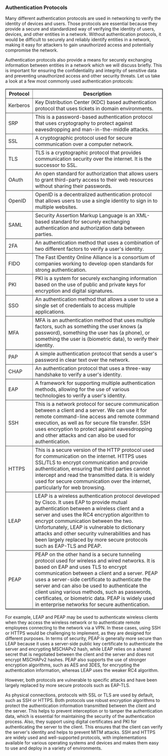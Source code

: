 <h3>Authentication Protocols</h3>

Many different authentication protocols are used in networking to verify the identity of devices and users. Those protocols are essential because they provide a secure and standardized way of verifying the identity of users, devices, and other entities in a network. Without authentication protocols, it would be difficult to securely and reliably identify entities in a network, making it easy for attackers to gain unauthorized access and potentially compromise the network.

Authentication protocols also provide a means for securely exchanging information between entities in a network which we will discuss briefly. This is important for ensuring the confidentiality and integrity of sensitive data and preventing unauthorized access and other security threats. Let us take a look at a few most commonly used authentication protocols:

<table border="1" cellpadding="5" cellspacing="0">
  <thead>
    <tr>
      <th>Protocol</th>
      <th>Description</th>
    </tr>
  </thead>
  <tbody>
    <tr>
      <td>Kerberos</td>
      <td>Key Distribution Center (KDC) based authentication protocol that uses tickets in domain environments.</td>
    </tr>
    <tr>
      <td>SRP</td>
      <td>This is a password-based authentication protocol that uses cryptography to protect against eavesdropping and man-in-the-middle attacks.</td>
    </tr>
    <tr>
      <td>SSL</td>
      <td>A cryptographic protocol used for secure communication over a computer network.</td>
    </tr>
    <tr>
      <td>TLS</td>
      <td>TLS is a cryptographic protocol that provides communication security over the internet. It is the successor to SSL.</td>
    </tr>
    <tr>
      <td>OAuth</td>
      <td>An open standard for authorization that allows users to grant third-party access to their web resources without sharing their passwords.</td>
    </tr>
    <tr>
      <td>OpenID</td>
      <td>OpenID is a decentralized authentication protocol that allows users to use a single identity to sign in to multiple websites.</td>
    </tr>
    <tr>
      <td>SAML</td>
      <td>Security Assertion Markup Language is an XML-based standard for securely exchanging authentication and authorization data between parties.</td>
    </tr>
    <tr>
      <td>2FA</td>
      <td>An authentication method that uses a combination of two different factors to verify a user's identity.</td>
    </tr>
    <tr>
      <td>FIDO</td>
      <td>The Fast IDentity Online Alliance is a consortium of companies working to develop open standards for strong authentication.</td>
    </tr>
    <tr>
      <td>PKI</td>
      <td>PKI is a system for securely exchanging information based on the use of public and private keys for encryption and digital signatures.</td>
    </tr>
    <tr>
      <td>SSO</td>
      <td>An authentication method that allows a user to use a single set of credentials to access multiple applications.</td>
    </tr>
    <tr>
      <td>MFA</td>
      <td>MFA is an authentication method that uses multiple factors, such as something the user knows (a password), something the user has (a phone), or something the user is (biometric data), to verify their identity.</td>
    </tr>
    <tr>
      <td>PAP</td>
      <td>A simple authentication protocol that sends a user's password in clear text over the network.</td>
    </tr>
    <tr>
      <td>CHAP</td>
      <td>An authentication protocol that uses a three-way handshake to verify a user's identity.</td>
    </tr>
    <tr>
      <td>EAP</td>
      <td>A framework for supporting multiple authentication methods, allowing for the use of various technologies to verify a user's identity.</td>
    </tr>
    <tr>
      <td>SSH</td>
      <td>This is a network protocol for secure communication between a client and a server. We can use it for remote command-line access and remote command execution, as well as for secure file transfer. SSH uses encryption to protect against eavesdropping and other attacks and can also be used for authentication.</td>
    </tr>
    <tr>
      <td>HTTPS</td>
      <td>This is a secure version of the HTTP protocol used for communication on the internet. HTTPS uses SSL/TLS to encrypt communication and provide authentication, ensuring that third parties cannot intercept and read the transmitted data. It is widely used for secure communication over the internet, particularly for web browsing.</td>
    </tr>
    <tr>
      <td>LEAP</td>
      <td>LEAP is a wireless authentication protocol developed by Cisco. It uses EAP to provide mutual authentication between a wireless client and a server and uses the RC4 encryption algorithm to encrypt communication between the two. Unfortunately, LEAP is vulnerable to dictionary attacks and other security vulnerabilities and has been largely replaced by more secure protocols such as EAP-TLS and PEAP.</td>
    </tr>
    <tr>
      <td>PEAP</td>
      <td>PEAP on the other hand is a secure tunneling protocol used for wireless and wired networks. It is based on EAP and uses TLS to encrypt communication between a client and a server. PEAP uses a server-side certificate to authenticate the server and can also be used to authenticate the client using various methods, such as passwords, certificates, or biometric data. PEAP is widely used in enterprise networks for secure authentication.</td>
    </tr>
  </tbody>
</table>

For example, LEAP and PEAP may be used to authenticate wireless clients when they access the wireless network or to authenticate remote employees connecting to the network via a VPN. In these cases, using SSH or HTTPS would be challenging to implement, as they are designed for different purposes. In terms of security, PEAP is generally more secure than LEAP because it uses a server-side public key certificate to authenticate the server and encrypting MSCHAPv2 hash, while LEAP relies on a shared secret that is negotiated between the client and the server and does not encrypt MSCHAPv2 hashes. PEAP also supports the use of stronger encryption algorithms, such as AES and 3DES, for encrypting the authentication information, whereas LEAP uses the weaker RC4 algorithm.

However, both protocols are vulnerable to specific attacks and have been largely replaced by more secure protocols such as EAP-TLS.

As physical connections, protocols with SSL or TLS are used by default, such as SSH or HTTPS. Both protocols use robust encryption algorithms to protect the authentication information transmitted between the client and the server. This helps to prevent interception or to tamper the authentication data, which is essential for maintaining the security of the authentication process. Also, they support using digital certificates and PKI for authenticating the server to the client. This ensures that the client can verify the server's identity and helps to prevent MITM attacks. SSH and HTTPS are widely used and well-supported protocols, with implementations available for various operating systems and devices and makes them easy to use and deploy in a variety of environments.
